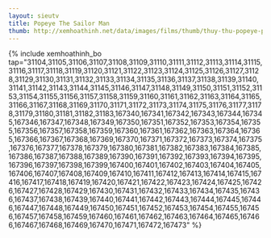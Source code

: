 ```yaml
---
layout: sieutv
title: Popeye The Sailor Man
thumb: http://xemhoathinh.net/data/images/films/thumb/thuy-thu-popeye-popeye-the-sailor-man-1987.jpg
---
```

{% include xemhoathinh_bo tap="31104,31105,31106,31107,31108,31109,31110,31111,31112,31113,31114,31115,31116,31117,31118,31119,31120,31121,31122,31123,31124,31125,31126,31127,31128,31129,31130,31131,31132,31133,31134,31135,31136,31137,31138,31139,31140,31141,31142,31143,31144,31145,31146,31147,31148,31149,31150,31151,31152,31153,31154,31155,31156,31157,31158,31159,31160,31161,31162,31163,31164,31165,31166,31167,31168,31169,31170,31171,31172,31173,31174,31175,31176,31177,31178,31179,31180,31181,31182,31183,167340,167341,167342,167343,167344,167345,167346,167347,167348,167349,167350,167351,167352,167353,167354,167355,167356,167357,167358,167359,167360,167361,167362,167363,167364,167365,167366,167367,167368,167369,167370,167371,167372,167373,167374,167375,167376,167377,167378,167379,167380,167381,167382,167383,167384,167385,167386,167387,167388,167389,167390,167391,167392,167393,167394,167395,167396,167397,167398,167399,167400,167401,167402,167403,167404,167405,167406,167407,167408,167409,167410,167411,167412,167413,167414,167415,167416,167417,167418,167419,167420,167421,167422,167423,167424,167425,167426,167427,167428,167429,167430,167431,167432,167433,167434,167435,167436,167437,167438,167439,167440,167441,167442,167443,167444,167445,167446,167447,167448,167449,167450,167451,167452,167453,167454,167455,167456,167457,167458,167459,167460,167461,167462,167463,167464,167465,167466,167467,167468,167469,167470,167471,167472,167473" %} 
